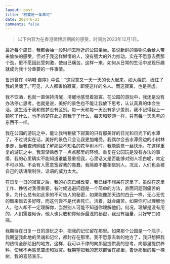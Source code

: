 ```yaml
---
layout: post
title: "寂寞是一条毒蛇"
date: 2024-6-21
comments: false
---
```


> 以下内容为在香港做博后期间的感受，时间为2023年12月1日。

最近每个周日，我都会抽一段时间去附近的公园坐坐。虽说新鲜的事物总会给人带来愉快的感受，但对于我这样懒惰的人，没有强大的外力推动，实在不愿意去费那个劲，更不愿因此受刺激，使自己痛苦。这样一来，如何从日常的生活中发现乐趣就成为我十分重要的一件事情。

鲁迅曾在《呐喊·自序》中说：“这寂寞又一天一天的长大起来，如大毒蛇，缠住了我的灵魂了。”可见，人人都害怕寂寞，即便这样的名人。而这寂寞，也是空虚。

我不饮酒，也就一直保持清醒，清醒地感觉着寂寞。在公园的游玩中，我还是没有办法停止思考，也就是说，美好的景色也不能让我放下思考，认认真真的体会生活。这生活于我和做梦没有区别。每一天和每一天没有多少差别，我不记得我上一顿吃了什么，也不清楚在此之前我干了什么，每天和梦游一样，只有每一天思考的东西不一样。

我在公园的游玩之中，能让我稍稍放下寂寞的只有那美好的日光和日光下的水潭了。不过说实在话，美好的景色只会让我更加难受。我偶尔会去水潭旁边的小树林走走，当我查询网络了解那些不知名的花草树木时，我能感觉一丝快乐。在这样重复的游玩之中，我渐渐熟悉了一点点那里的环境。重复在公园玩是没有办法的事情，我的心里确实不能知道谁能最重视我，心里话又是否能够对别人坦白呢，肯定不可以的。不会有人愿意宽容我的愚蠢，我简直不能相信别人。况且，人们也会被自己的话语限制住，话语的威力太大。

在日复一日的寂寞之后，我的心态已经改变，我已经不想呆在这里了，虽然在这里工作、挣钱对我很重要。有时候逃避问题是一个简单的方法，直面问题则痛苦的多。为什么总有如此多的不可告人的秘密，如果能像那天边的白云一样，无心无忧的飘来飘去多好呀，而这何尝不是代表死亡。活着，就会痛苦。如果你可以理解他人，他人却不一定理解你，当然别人可能不知道你理解他们。何况，理解是没有用的，人们需要倾诉，他人也只敢和你倾诉最浅的秘密，我没有胆量，只好守口如瓶。

我期待在日复一日的游玩之中，把我的记忆留在那里。如果那个公园是一个瓶子，我期望我此地的灵魂和记忆，都封存在那里。我不愿意去新的地方了，我只想把我的热情全部给旧的地方。这样，我可以不停的向那里提供我的思考，向那里提供养料，使我不再感觉空虚和寂寞。我期望把我的悲欢都留在那里，告诉那里的每一棵树，我的喜怒哀乐。